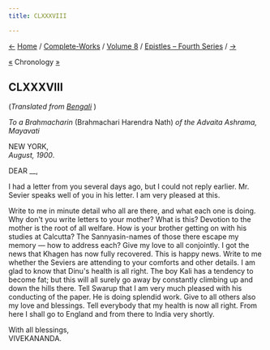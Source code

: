```yaml
---
title: CLXXXVIII

---
```

<div>

[←](187_turiyananda.htm) [Home](../../../index.htm) /
[Complete-Works](../../complete_works.htm) / [Volume
8](../volume_8_contents.htm) / [Epistles – Fourth
Series](epistles_fourth_series_contents.htm) / [→](189_hari.htm)

  

[«](187_turiyananda.htm) Chronology
[»](../../volume_9/letters_fifth_series/179_christina.htm)

## CLXXXVIII

(*Translated from [Bengali](b8501e8188.pdf)* )

*To a Brahmacharin* (Brahmachari Harendra Nath) *of the Advaita Ashrama,
Mayavati*

NEW YORK,  
*August, 1900*.

DEAR \_\_,

I had a letter from you several days ago, but I could not reply earlier.
Mr. Sevier speaks well of you in his letter. I am very pleased at this.

Write to me in minute detail who all are there, and what each one is
doing. Why don't you write letters to your mother? What is this?
Devotion to the mother is the root of all welfare. How is your brother
getting on with his studies at Calcutta? The Sannyasin-names of those
there escape my memory — how to address each? Give my love to all
conjointly. I got the news that Khagen has now fully recovered. This is
happy news. Write to me whether the Seviers are attending to your
comforts and other details. I am glad to know that Dinu's health is all
right. The boy Kali has a tendency to become fat; but this will all
surely go away by constantly climbing up and down the hills there. Tell
Swarup that I am very much pleased with his conducting of the paper. He
is doing splendid work. Give to all others also my love and blessings.
Tell everybody that my health is now all right. From here I shall go to
England and from there to India very shortly.

With all blessings,  
VIVEKANANDA.

</div>
